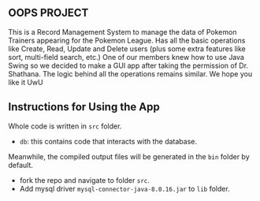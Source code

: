 ## OOPS PROJECT

This is a Record Management System to manage the data of Pokemon Trainers appearing for the Pokemon League. Has all the basic operations like Create, Read, Update and Delete users (plus some extra features like sort, multi-field search, etc.) One of our members knew how to use Java Swing so we decided to make a GUI app after taking the permission of Dr. Shathana. The logic behind all the operations remains similar. We hope you like it UwU


## Instructions for Using the App

Whole code is written in `src` folder.

- `db`: this contains code that interacts with the database.

Meanwhile, the compiled output files will be generated in the `bin` folder by default.

- fork the repo and navigate to folder `src`.
- Add mysql driver `mysql-connector-java-8.0.16.jar` to `lib` folder.


